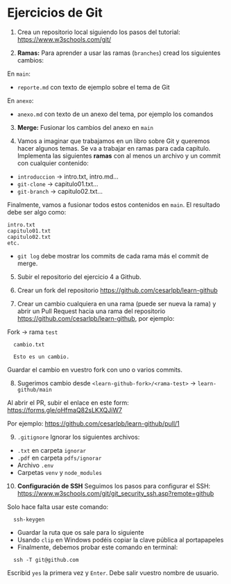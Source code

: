 # Ejercicios de Git

1. Crea un repositorio local siguiendo los pasos del tutorial: https://www.w3schools.com/git/

2. **Ramas:** Para aprender a usar las ramas (`branches`) cread los siguientes cambios:

En `main`:
  - `reporte.md` con texto de ejemplo sobre el tema de Git

En `anexo`:
  - `anexo.md` con texto de un anexo del tema, por ejemplo los comandos


3. **Merge:** Fusionar los cambios del anexo en `main`


4. Vamos a imaginar que trabajamos en un libro sobre Git y queremos hacer algunos temas. Se va a trabajar en ramas para cada capítulo. Implementa las siguientes **ramas** con al menos un archivo y un commit con cualquier contenido:

  - `introduccion` -> intro.txt, intro.md...
  - `git-clone` -> capitulo01.txt...
  - `git-branch` -> capitulo02.txt...

Finalmente, vamos a fusionar todos estos contenidos en `main`. El resultado debe ser algo como:

  ```
  intro.txt
  capitulo01.txt
  capitulo02.txt
  etc.
  ```

- `git log` debe mostrar los commits de cada rama más el commit de merge.

5. Subir el repositorio del ejercicio 4 a Github.

6. Crear un fork del repositorio https://github.com/cesarlpb/learn-github

7. Crear un cambio cualquiera en una rama (puede ser nueva la rama) y abrir un Pull Request hacia una rama del repositorio https://github.com/cesarlpb/learn-github, por ejemplo:

Fork -> rama `test`

```
  cambio.txt

  Esto es un cambio.
```

Guardar el cambio en vuestro fork con uno o varios commits.

8. Sugerimos cambio desde `<learn-github-fork>/<rama-test>` -> `learn-github/main`

Al abrir el PR, subir el enlace en este form: https://forms.gle/oHfmaQ82sLKXQJiW7

Por ejemplo: https://github.com/cesarlpb/learn-github/pull/1

9. `.gitignore` Ignorar los siguientes archivos:
- `.txt` en carpeta `ignorar`
- `.pdf` en carpeta `pdfs/ignorar`
- Archivo `.env`
- Carpetas `venv` y `node_modules`

10. **Configuración de SSH** Seguimos los pasos para configurar el SSH: https://www.w3schools.com/git/git_security_ssh.asp?remote=github 

Solo hace falta usar este comando:
```
  ssh-keygen
```
- Guardar la ruta que os sale para lo siguiente
- Usando `clip` en Windows podéis copiar la clave pública al portapapeles
- Finalmente, debemos probar este comando en terminal:
```
  ssh -T git@github.com
```
Escribid `yes` la primera vez y `Enter`. Debe salir vuestro nombre de usuario.